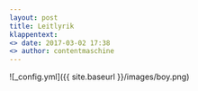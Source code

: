 ```yaml
---
layout: post
title: Leitlyrik
klappentext:
<> date: 2017-03-02 17:38
<> author: contentmaschine
---
```


<!-- <div align="center"> -->

![_config.yml]({{ site.baseurl }}/images/boy.png)

<!-- </div> -->
